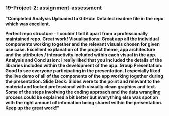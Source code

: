 ### 19-Project-2: assignment-assessment



**"Completed Analysis Uploaded to GitHub:
Detailed readme file in the repo which was excellent.**

**Perfect repo structure - I couldn't tell it apart from a professionally maintained repo. Great work!
Visualisations: Great app all the individual components working together and the relevant visuals chosen for given use case.
Excellent explanation of the project theme, app architecture and the attributes / interactivity included within each visual in the app.
Analysis and Conclusion: I really liked that you included the details of the libraries included within the development of the app.
Group Presentation: Good to see everyone participating in the presentation.
I especially liked the live demo of all of the components of the app working together during the presentation.
Slide Deck: Slides were to the point and relevant to the material and looked professional with visually clean graphics and text.
Some of the steps involving the coding approach and the data wrangling process could be explained a bit better but everything else was spot on with the right amount of infomation being shared within the presentation. Keep up the great work!"** 

